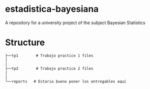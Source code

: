 # estadistica-bayesiana
A repository for a university project of the subject Bayesian Statistics

# Structure
```
├──tp1        # Trabajo practico 1 files
|
|
├──tp2        # Trabajo practico 2 files
|
|
└──reports   # Estaria bueno poner los entregables aquí
